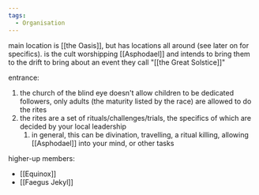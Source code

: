 ```yaml
---
tags:
  - Organisation
---
```

main location is [[the Oasis]], but has locations all around (see later on for specifics). is the cult worshipping [[Asphodael]] and intends to bring them to the drift to bring about an event they call "[[the Great Solstice]]"

entrance:
1. the church of the blind eye doesn't allow children to be dedicated followers, only adults (the maturity listed by the race) are allowed to do the rites 
2. the rites are a set of rituals/challenges/trials, the specifics of which are decided by your local leadership
	1. in general, this can be divination, travelling, a ritual killing, allowing [[Asphodael]] into your mind, or other tasks

higher-up members:
- [[Equinox]]
- [[Faegus Jekyl]]